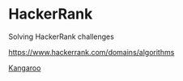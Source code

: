# HackerRank
Solving HackerRank challenges

https://www.hackerrank.com/domains/algorithms

[Kangaroo](implementation/Kangaroo.py)
